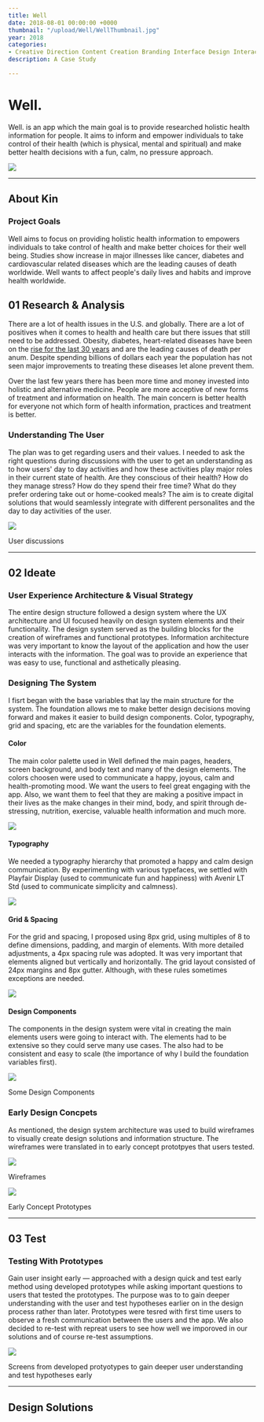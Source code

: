 ```yaml
---
title: Well
date: 2018-08-01 00:00:00 +0000
thumbnail: "/upload/Well/WellThumbnail.jpg"
year: 2018
categories:
- Creative Direction Content Creation Branding Interface Design Interaction 
description: A Case Study

---
```

# Well.

Well. is an app which the main goal is to provide researched holistic health information for people. It aims to inform and empower individuals to take control of their health (which is physical, mental and spiritual) and make better health decisions with a fun, calm, no pressure approach.

![](/upload/Well/WellThumbnail.jpg)

<hr>

## About Kin

### Project Goals

Well aims to focus on providing holistic health information to empowers individuals to take control of health and make better choices for their well being. Studies show increase in major illnesses like cancer, diabetes and cardiovascular related diseases which are the leading causes of death worldwide. Well wants to affect people's daily lives and habits and improve health worldwide.

## 01 Research & Analysis

There are a lot of health issues in the U.S. and globally. There are a lot of positives when it comes to health and health care but there issues that still need to be addressed. Obesity, diabetes, heart-related diseases have been on the [rise for the last 30 years](https://www.americashealthrankings.org/) and are the leading causes of death per anum. Despite spending billions of dollars each year the population has not seen major improvements to treating these diseases let alone prevent them.

Over the last few years there has been more time and money invested into holistic and alternative medicine. People are more acceptive of new forms of treatment and information on health. The main concern is better health for everyone not which form of health information, practices and treatment is better.
 
### Understanding The User

The plan was to get regarding users and their values. I needed to ask the right questions during discussions with the user to get an understanding as to how users' day to day activities and how these activities play major roles in their current state of health. Are they conscious of their health? How do they manage stress? How do they spend their free time? What do they prefer ordering take out or home-cooked meals? The aim is to create digital solutions that would seamlessly integrate with different personalites and the day to day activities of the user.

![](/upload/Well/WellUserDiscussions.jpg)
<p class="photoInfo">
User discussions
</p>

<!-- ### Early Prototypes

Using first concepts high fidelity prototpyes early in the design process was helpful in gainning a deeper understanding of the user and how the solutions fit into their lives. Having a highly functional prototype -->

<hr>

## 02 Ideate

### User Experience Architecture & Visual Strategy
The entire design structure followed a design system where the UX architecture and UI focused heavily on design system elements and their functionality. The design system served as the building blocks for the creation of wireframes and functional prototypes. Information architecture was very important to know the layout of the application and how the user interacts with the information. The goal was to provide an experience that was easy to use, functional and asthetically pleasing.


### Designing The System

I fisrt began with the base variables that lay the main structure for the system. The foundation allows me to make better design decisions moving forward and makes it easier to build design components. Color, typography, grid and spacing, etc are the variables for the foundation elements.

#### Color

The main color palette used in Well defined the main pages, headers, screen background, and body text and many of the design elements. The colors choosen were used to communicate a happy, joyous, calm and health-promoting mood. We want the users to feel great engaging with the app. Also, we want them to feel that they are making a positive impact in their lives as the make changes in their mind, body, and spirit through de-stressing, nutrition, exercise, valuable health information and much more.

![](/upload/Well/Colors.jpg)

#### Typography

We needed a typography hierarchy that promoted a happy and calm design communication. By experimenting with various typefaces, we settled with Playfair Display (used to communicate fun and happiness) with Avenir LT Std (used to communicate simplicity and calmness).

![](/upload/Well/Typography.jpg)


#### Grid & Spacing

For the grid and spacing, I proposed using 8px grid, using multiples of 8 to define dimensions, padding, and margin of elements. With more detailed adjustments,
a 4px spacing rule was adopted. It was very important that elements aligned but vertically and horizontally. The grid layout consisted of 24px margins and 8px gutter.  Although, with these rules sometimes exceptions are needed.

![](/upload/Well/GridSystem.jpg)

#### Design Components

The components in the design system were vital in creating the main elements users were going to interact with. The elements had to be extensive so they could serve many use cases. The also had to be consistent and easy to scale (the importance of why I build the foundation variables first).

![](/upload/Well/Components.jpg)
<p class="photoInfo">
Some Design Components
</p>

### Early Design Concpets

As mentioned, the design system architecture was used to build wireframes to visually create design solutions and information structure. The wireframes were translated in to early concept prototpyes that users tested. 

![](/upload/Well/WireframeUserJourney.png)
<p class="photoInfo">
Wireframes 
</p>

![](/upload/Well/Prototypes.png)
<p class="photoInfo">
Early Concept Prototypes
</p>

<hr>

## 03 Test

### Testing With Prototypes

Gain user insight early — approached with a design quick and test early method using developed prototypes while asking important questions to users that tested the prototypes. The purpose was to to gain deeper understanding with the user and test hypotheses earlier on in the design process rather than later. Prototypes were tesred with first time users to observe a fresh communication between the users and the app. We also decided to re-test with repreat users to see how well we imporoved in our solutions and of course re-test assumptions.


![](/upload/Well/TestEarly.jpg)
<p class="photoInfo">
Screens from developed protyotypes to gain deeper user understanding and test hypotheses early
</p>


<hr>

## Design Solutions

